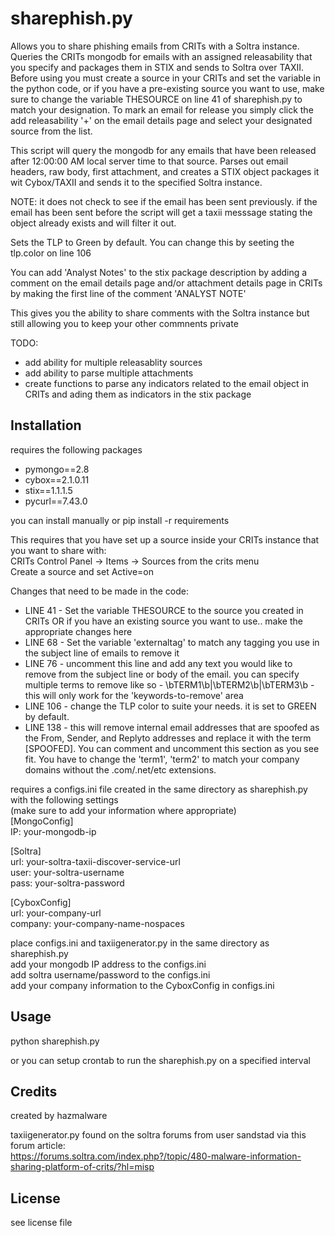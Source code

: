 # sharephish.py

Allows you to share phishing emails from CRITs with a Soltra instance.
Queries the CRITs mongodb for emails with an assigned releasability that you specify and packages them in STIX and sends to Soltra over TAXII. Before using you must create a source in your CRITs and set the variable in the python code, or if you have a pre-existing source you want to use, make sure to change the variable THESOURCE on line 41 of sharephish.py to match your designation. To mark an email for release you simply click the add releasability '+' on the email details page and select your designated source from the list.

This script will query the mongodb for any emails that have been released after 12:00:00 AM local server time to that source.
Parses out email headers, raw body, first attachment, and creates a STIX object packages it wit Cybox/TAXII and sends it to the specified Soltra instance.

NOTE: it does not check to see if the email has been sent previously. if the email has been sent before the script will get a taxii messsage stating the object already exists and will filter it out.

Sets the TLP to Green by default. You can change this by seeting the tlp.color on line 106

You can add 'Analyst Notes' to the stix package description by adding a comment on the email details page and/or attachment details page in CRITs by making the first line of the comment 'ANALYST NOTE'

This gives you the ability to share comments with the Soltra instance but still allowing you to keep your other commnents private

TODO:
- add ability for multiple releasablity sources
- add ability to parse multiple attachments
- create functions to parse any indicators related to the email object in CRITs and ading them as indicators in the stix package


## Installation

requires the following packages
* pymongo==2.8
* cybox==2.1.0.11
* stix==1.1.1.5
* pycurl==7.43.0

you can install manually or pip install -r requirements

This requires that you have set up a source inside your CRITs instance that you want to share with:<br>
CRITs Control Panel -> Items -> Sources from the crits menu<br>
Create a source and set Active=on<br>

Changes that need to be made in the code:
* LINE 41 - Set the variable THESOURCE to the source you created in CRITs OR if you have an existing source you want to use.. make the appropriate changes here
* LINE 68 - Set the variable 'externaltag' to match any tagging you use in the subject line of emails to remove it
* LINE 76 - uncomment this line and add any text you would like to remove from the subject line or body of the email. you can specify multiple terms to remove like so - \bTERM1\b|\bTERM2\b|\bTERM3\b - this will only work for the 'keywords-to-remove' area
* LINE 106 - change the TLP color to suite your needs. it is set to GREEN by default.
* LINE 138 - this will remove internal email addresses that are spoofed as the From, Sender, and Replyto addresses and replace it with the term [SPOOFED]. You can comment and uncomment this section as you see fit. You have to change the 'term1', 'term2' to match your company domains without the .com/.net/etc extensions.


requires a configs.ini file created in the same directory as sharephish.py with the following settings<br>
(make sure to add your information where appropriate)<br>
[MongoConfig]<br>
IP: your-mongodb-ip<br>

[Soltra]<br>
url: your-soltra-taxii-discover-service-url<br>
user: your-soltra-username<br>
pass: your-soltra-password<br>

[CyboxConfig]<br>
url: your-company-url<br>
company: your-company-name-nospaces<br>

place configs.ini and taxiigenerator.py in the same directory as sharephish.py<br>
add your mongodb IP address to the configs.ini<br>
add soltra username/password to the configs.ini<br>
add your company information to the CyboxConfig in configs.ini<br>

## Usage
python sharephish.py

or you can setup crontab to run the sharephish.py on a specified interval


## Credits

created by hazmalware

taxiigenerator.py found on the soltra forums from user sandstad via this forum article:<br>
https://forums.soltra.com/index.php?/topic/480-malware-information-sharing-platform-of-crits/?hl=misp

## License

see license file